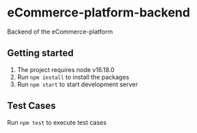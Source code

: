 # eCommerce-platform-backend

Backend of the eCommerce-platform

## Getting started

1. The project requires node v16.18.0
2. Run `npm install` to install the packages
3. Run `npm start` to start development server

## Test Cases

Run `npm test` to execute test cases
